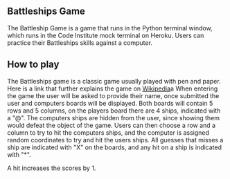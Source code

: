 ## Battleships Game
The Battleship Game is a game that runs in the Python terminal window, which runs in the Code Institute mock terminal on Heroku. 
Users can practice their Battleships skills against a computer.

## How to play
The Battleships game is a classic game usually played with pen and paper. Here is a link that further explains the game on [Wikipedia](https://en.wikipedia.org/wiki/Battleship_(game))a
When entering the game the user will be asked to provide their name, once submitted the user and computers boards will be displayed.
Both boards will contain 5 rows and 5 columns, on the players board there are 4 ships, indicated with a "@".
The computers ships are hidden from the user, since showing them would defeat the object of the game.
Users can then choose a row and a column to try to hit the computers ships, and the computer is assigned random coordinates to try and hit the users ships.
All guesses that misses a ship are indicated with "X" on the boards, and any hit on a ship is indicated with "*". 

A hit increases the scores by 1. 

